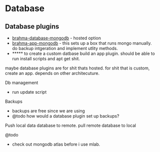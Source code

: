 # Database

## Database plugins
- [brahma-database-mongodb](@todo) - hosted option
- [brahma-app-mongodb](@todo) - this sets up a box that runs mongo manually. do backup intgeration and implement utlity methods.
- ***** to create a custom datbase build an app plugin. should be able to run install scripts and apt get shit.

maybe database plugins are for shit thats hosted.
for shit that is custom, create an app. depends on other architecuture.

Db management
- run update script

Backups
- backups are free since we are using
- @todo how would a database plugin set up backups?

Push local data database to remote.
pull remote database to local


@todo
- check out mongodb atlas before i use mlab.
